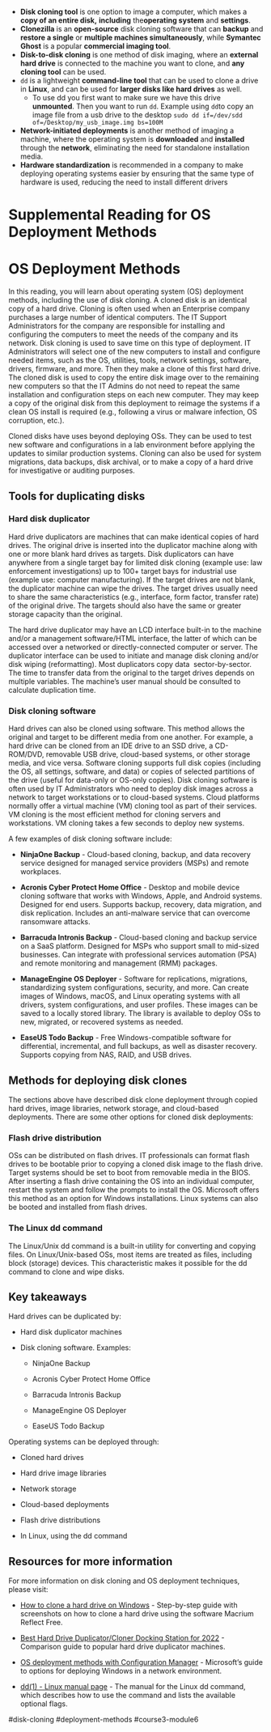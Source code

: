 -   **Disk cloning tool** is one option to image a computer, which makes a **copy of an entire disk,** **including** the**operating system** and **settings**.
-   **Clonezilla** is an **open-source** disk cloning software that can **backup** and **restore a single** or **multiple machines simultaneously**, while **Symantec Ghost** is a popular **commercial imaging tool**.
-   **Disk-to-disk cloning** is one method of disk imaging, where an **external hard drive** is connected to the machine you want to clone, and **any cloning tool** can be used.
-   `dd` is a lightweight **command-line tool** that can be used to clone a drive in **Linux**, and can be used for **larger disks like hard drives** as well.
	-   To use dd you first want to make sure we have this drive **unmounted**. Then you want to run `dd`.
		Example using `dd`to copy an image file from a usb drive to the desktop
		`sudo dd if=/dev/sdd of=/Desktop/my_usb_image.img bs=100M`
-   **Network-initiated deployments** is another method of imaging a machine, where the operating system is **downloaded** and **installed** through the **network**, eliminating the need for standalone installation media.
-  **Hardware standardization** is recommended in a company to make deploying operating systems easier by ensuring that the same type of hardware is used, reducing the need to install different drivers

# Supplemental Reading for OS Deployment Methods

# OS Deployment Methods

In this reading, you will learn about operating system (OS) deployment methods, including the use of disk cloning. A cloned disk is an identical copy of a hard drive. Cloning is often used when an Enterprise company purchases a large number of identical computers. The IT Support Administrators for the company are responsible for installing and configuring the computers to meet the needs of the company and its network. Disk cloning is used to save time on this type of deployment. IT Administrators will select one of the new computers to install and configure needed items, such as the OS, utilities, tools, network settings, software, drivers, firmware, and more. Then they make a clone of this first hard drive. The cloned disk is used to copy the entire disk image over to the remaining new computers so that the IT Admins do not need to repeat the same installation and configuration steps on each new computer. They may keep a copy of the original disk from this deployment to reimage the systems if a clean OS install is required (e.g., following a virus or malware infection, OS corruption, etc.).  

Cloned disks have uses beyond deploying OSs. They can be used to test new software and configurations in a lab environment before applying the updates to similar production systems. Cloning can also be used for system migrations, data backups, disk archival, or to make a copy of a hard drive for investigative or auditing purposes.  

## Tools for duplicating disks

### Hard disk duplicator

Hard drive duplicators are machines that can make identical copies of hard drives. The original drive is inserted into the duplicator machine along with one or more blank hard drives as targets. Disk duplicators can have anywhere from a single target bay for limited disk cloning (example use: law enforcement investigations) up to 100+ target bays for industrial use (example use: computer manufacturing). If the target drives are not blank, the duplicator machine can wipe the drives. The target drives usually need to share the same characteristics (e.g., interface, form factor, transfer rate) of the original drive. The targets should also have the same or greater storage capacity than the original. 

The hard drive duplicator may have an LCD interface built-in to the machine and/or a management software/HTML interface, the latter of which can be accessed over a networked or directly-connected computer or server. The duplicator interface can be used to initiate and manage disk cloning and/or disk wiping (reformatting). Most duplicators copy data  sector-by-sector. The time to transfer data from the original to the target drives depends on multiple variables. The machine’s user manual should be consulted to calculate duplication time. 

### Disk cloning software

Hard drives can also be cloned using software. This method allows the original and target to be different media from one another. For example, a hard drive can be cloned from an IDE drive to an SSD drive, a CD-ROM/DVD, removable USB drive, cloud-based systems, or other storage media, and vice versa. Software cloning supports full disk copies (including the OS, all settings, software, and data) or copies of selected partitions of the drive (useful for data-only or OS-only copies). Disk cloning software is often used by IT Administrators who need to deploy disk images across a network to target workstations or to cloud-based systems. Cloud platforms normally offer a virtual machine (VM) cloning tool as part of their services. VM cloning is the most efficient method for cloning servers and workstations. VM cloning takes a few seconds to deploy new systems. 

A few examples of disk cloning software include:

-   **NinjaOne Backup** - Cloud-based cloning, backup, and data recovery service designed for managed service providers (MSPs) and remote workplaces. 
    
-   **Acronis Cyber Protect Home Office** - Desktop and mobile device cloning software that works with Windows, Apple, and Android systems. Designed for end users. Supports backup, recovery, data migration, and disk replication. Includes an anti-malware service that can overcome ransomware attacks. 
    
-   **Barracuda Intronis Backup** - Cloud-based cloning and backup service on a SaaS platform. Designed for MSPs who support small to mid-sized businesses. Can integrate with professional services automation (PSA) and remote monitoring and management (RMM) packages.
    
-   **ManageEngine OS Deployer** - Software for replications, migrations, standardizing system configurations, security, and more. Can create images of Windows, macOS, and Linux operating systems with all drivers, system configurations, and user profiles. These images can be saved to a locally stored library. The library is available to deploy OSs to new, migrated, or recovered systems as needed. 
    
-   **EaseUS Todo Backup** - Free Windows-compatible software for differential, incremental, and full backups, as well as disaster recovery. Supports copying from NAS, RAID, and USB drives.  
    

## Methods for deploying disk clones

The sections above have described disk clone deployment through copied hard drives, image libraries, network storage, and cloud-based deployments. There are some other options for cloned disk deployments: 

### Flash drive distribution

OSs can be distributed on flash drives. IT professionals can format flash drives to be bootable prior to copying a cloned disk image to the flash drive. Target systems should be set to boot from removable media in the BIOS. After inserting a flash drive containing the OS into an individual computer, restart the system and follow the prompts to install the OS. Microsoft offers this method as an option for Windows installations. Linux systems can also be booted and installed from flash drives. 

### The Linux dd command

The Linux/Unix dd command is a built-in utility for converting and copying files. On Linux/Unix-based OSs, most items are treated as files, including block (storage) devices. This characteristic makes it possible for the dd command to clone and wipe disks.

## Key takeaways

Hard drives can be duplicated by:

-   Hard disk duplicator machines
    
-   Disk cloning software. Examples:
    
    -   NinjaOne Backup
        
    -   Acronis Cyber Protect Home Office
        
    -   Barracuda Intronis Backup
        
    -   ManageEngine OS Deployer
        
    -   EaseUS Todo Backup
        

Operating systems can be deployed through:

-   Cloned hard drives
    
-   Hard drive image libraries
    
-   Network storage
    
-   Cloud-based deployments
    
-   Flash drive distributions
    
-   In Linux, using the dd command
    

## Resources for more information

For more information on disk cloning and OS deployment techniques, please visit:

-   [How to clone a hard drive on Windows](https://www.tomsguide.com/how-to/how-to-clone-a-hard-drive-on-windows) - Step-by-step guide with screenshots on how to clone a hard drive using the software Macrium Reflect Free.
    
-   [Best Hard Drive Duplicator/Cloner Docking Station for 2022](https://nerdtechy.com/best-hard-drive-duplicator-cloner-docking-station) - Comparison guide to popular hard drive duplicator machines.
    
-   [OS deployment methods with Configuration Manager](https://docs.microsoft.com/en-us/mem/configmgr/osd/deploy-use/methods-to-deploy-enterprise-operating-systems) - Microsoft’s guide to options for deploying Windows in a network environment. 
    
-   [dd(1) - Linux manual page](https://man7.org/linux/man-pages/man1/dd.1.html) - The manual for the Linux dd command, which describes how to use the command and lists the available optional flags.

#disk-cloning #deployment-methods #course3-module6 
